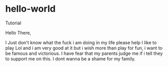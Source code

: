 # hello-world
Tutorial

Hello There, 

I Just don't know what the fuck i am doing in my life please help
I like to play Lol and i am very good at it but i wish more than play for fun, i want to be famous and victorious.
I have fear that my parents judge me if i tell they to support me on this.
I dont wanna be a shame for my family.

